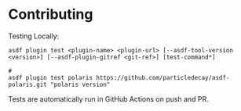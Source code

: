 # Contributing

Testing Locally:

```shell
asdf plugin test <plugin-name> <plugin-url> [--asdf-tool-version <version>] [--asdf-plugin-gitref <git-ref>] [test-command*]

#
asdf plugin test polaris https://github.com/particledecay/asdf-polaris.git "polaris version"
```

Tests are automatically run in GitHub Actions on push and PR.
